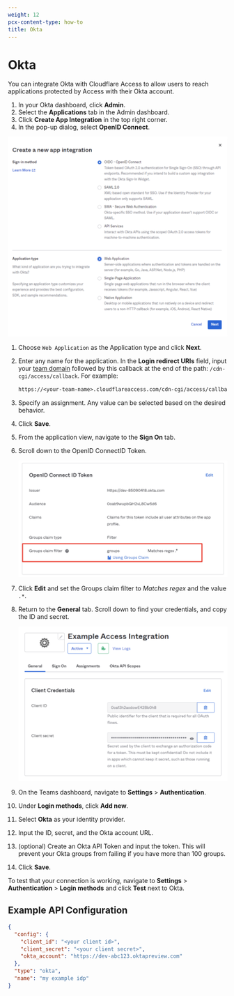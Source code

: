 ```yaml
---
weight: 12
pcx-content-type: how-to
title: Okta
---
```


# Okta

You can integrate Okta with Cloudflare Access to allow users to reach applications protected by Access with their Okta account.

1.  In your Okta dashboard, click **Admin**.
2.  Select the **Applications** tab in the Admin dashboard.
3.  Click **Create App Integration** in the top right corner.
4.  In the pop-up dialog, select **OpenID Connect**.

![OpenID connect option](../../static/documentation/identity/okta/okta-1.png)

1.  Choose `Web Application` as the Application type and click **Next**.

2.  Enter any name for the application. In the **Login redirect URIs** field, input your [team domain](/cloudflare-one/glossary/#team-domain) followed by this callback at the end of the path: `/cdn-cgi/access/callback`. For example:

    ```txt
    https://<your-team-name>.cloudflareaccess.com/cdn-cgi/access/callback
    ```

3.  Specify an assignment. Any value can be selected based on the desired behavior.

4.  Click **Save**.

5.  From the application view, navigate to the **Sign On** tab.

6.  Scroll down to the OpenID ConnectID Token.

    ![OpenID connect option](../../static/documentation/identity/okta/okta-2.png)

7.  Click **Edit** and set the Groups claim filter to _Matches regex_ and the value `.*`.

8.  Return to the **General** tab. Scroll down to find your credentials, and copy the ID and secret.

    ![Client credentials](../../static/documentation/identity/okta/okta-3.png)

9.  On the Teams dashboard, navigate to **Settings** > **Authentication**.

10. Under **Login methods**, click **Add new**.

11. Select **Okta** as your identity provider.

12. Input the ID, secret, and the Okta account URL.

13. (optional) Create an Okta API Token and input the token. This will prevent your Okta groups from failing if you have more than 100 groups.

14. Click **Save**.

To test that your connection is working, navigate to **Settings** > **Authentication** > **Login methods** and click **Test** next to Okta.

## Example API Configuration

```json
{
  "config": {
    "client_id": "<your client id>",
    "client_secret": "<your client secret>",
    "okta_account": "https://dev-abc123.oktapreview.com"
  },
  "type": "okta",
  "name": "my example idp"
}
```
